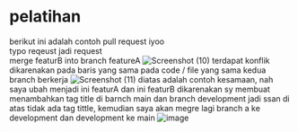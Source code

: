 # pelatihan
berikut ini adalah contoh pull request iyoo<br>
typo reqeust jadi request<br>
merge featurB into branch featureA
![Screenshot (10)](https://user-images.githubusercontent.com/89612818/153979049-52caebb9-d23c-4c7c-873b-e1a88e66f189.png)
terdapat konflik dikarenakan pada baris yang sama pada code / file yang sama kedua branch berkerja
![Screenshot (11)](https://user-images.githubusercontent.com/89612818/153979073-dde8d7ea-ad50-4b07-9030-bf4583317fe9.png)
diatas adalah contoh kesamaan, nah saya ubah menjadi ini featurA dan ini featurB
dikarenakan sy membuat menambahkan tag title di barnch main dan branch development jadi ssan di atas tidak ada tag tittle, kemudian saya akan megre lagi branch a ke development dan development ke main
![image](https://user-images.githubusercontent.com/89612818/153979600-5eb709eb-fb72-4785-b43f-3755da1c836b.png)
